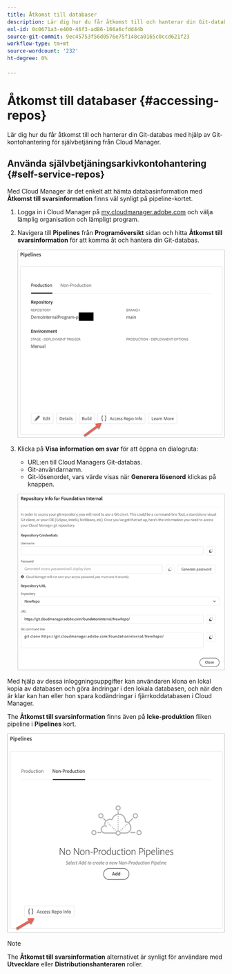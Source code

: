 ```yaml
---
title: Åtkomst till databaser
description: Lär dig hur du får åtkomst till och hanterar din Git-databas med hjälp av Git-kontohantering för självbetjäning från Cloud Manager.
exl-id: 0c0671a3-e400-46f3-ad86-166a6cfdd44b
source-git-commit: 9ec45753f56d0576e75f148ca0165c0ccd621f23
workflow-type: tm+mt
source-wordcount: '232'
ht-degree: 0%

---
```


# Åtkomst till databaser {#accessing-repos}

Lär dig hur du får åtkomst till och hanterar din Git-databas med hjälp av Git-kontohantering för självbetjäning från Cloud Manager.

## Använda självbetjäningsarkivkontohantering {#self-service-repos}

Med Cloud Manager är det enkelt att hämta databasinformation med **Åtkomst till svarsinformation** finns väl synligt på pipeline-kortet.

1. Logga in i Cloud Manager på [my.cloudmanager.adobe.com](https://my.cloudmanager.adobe.com/) och välja lämplig organisation och lämpligt program.

1. Navigera till **Pipelines** från **Programöversikt** sidan och hitta **Åtkomst till svarsinformation** för att komma åt och hantera din Git-databas.

   ![Knappen Åtkomst till upprepningsinformation på miljökortet](/help/implementing/cloud-manager/assets/repos/access-repo1.png)

1. Klicka på **Visa information om svar** för att öppna en dialogruta:

   * URL:en till Cloud Managers Git-databas.
   * Git-användarnamn.
   * Git-lösenordet, vars värde visas när **Generera lösenord** klickas på knappen.

   ![Vyn Repo Info](/help/implementing/cloud-manager/assets/repos/access-repo-create.png)

Med hjälp av dessa inloggningsuppgifter kan användaren klona en lokal kopia av databasen och göra ändringar i den lokala databasen, och när den är klar kan han eller hon spara kodändringar i fjärrkoddatabasen i Cloud Manager.

The **Åtkomst till svarsinformation** finns även på **Icke-produktion** fliken pipeline i **Pipelines** kort.

![Knappen Åtkomst till upprepningsinformation på icke-produktionsfliken](/help/implementing/cloud-manager/assets/repos/access-repo-nonprod.png)

>[!NOTE]
>
>The **Åtkomst till svarsinformation** alternativet är synligt för användare med **Utvecklare** eller **Distributionshanteraren** roller.
